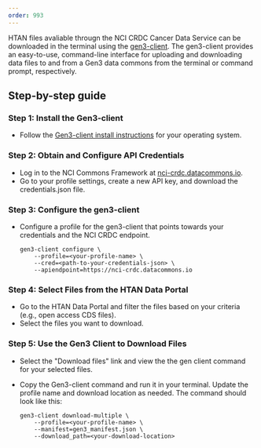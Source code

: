 ```yaml
---
order: 993
---
```


HTAN files avaliable througn the NCI CRDC Cancer Data Service can be downloaded in the terminal using the [gen3-client](https://gen3.org/resources/user/gen3-client/). The gen3-client provides an easy-to-use, command-line interface for uploading and downloading data files to and from a Gen3 data commons from the terminal or command prompt, respectively.


## Step-by-step guide

### Step 1: Install the Gen3-client

- Follow the [Gen3-client install instructions](https://gen3.org/resources/user/gen3-client/#1-installation-instructions) for your operating system.

### Step 2: Obtain and Configure API Credentials

- Log in to the NCI Commons Framework at [nci-crdc.datacommons.io](https://nci-crdc.datacommons.io).
- Go to your profile settings, create a new API key, and download the credentials.json file.

### Step 3: Configure the gen3-client

- Configure a profile for the gen3-client that points towards your credentials and the NCI CRDC endpoint.

    ```
    gen3-client configure \
        --profile=<your-profile-name> \
        --cred=<path-to-your-credentials-json> \
        --apiendpoint=https://nci-crdc.datacommons.io
    ```


### Step 4: Select Files from the HTAN Data Portal

- Go to the HTAN Data Portal and filter the files based on your criteria (e.g., open access CDS files).
- Select the files you want to download.

### Step 5: Use the Gen3 Client to Download Files

- Select the "Download files" link and view the the gen client command for your selected files.
- Copy the Gen3-client command and run it in your terminal. Update the profile name and download location as needed. The command should look like this:

    ```
    gen3-client download-multiple \
        --profile=<your-profile-name> \
        --manifest=gen3_manifest.json \
        --download_path=<your-download-location>
    ```